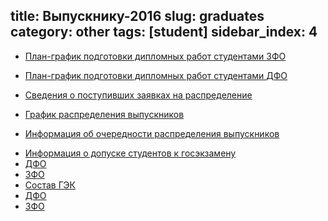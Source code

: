 title: Выпускнику-2016
slug: graduates
category: other
tags: [student]
sidebar_index: 4
---

- [План-график подготовки дипломных работ студентами ЗФО](/files/plan_diplom.doc)
- [План-график подготовки дипломных работ студентами ДФО](/files/plan_diplom_dfo.doc)
- [Сведения о поступивших заявках на распределение](/files/raspred.doc)
- [График распределения выпускников](/files/raspred_plan.doc)
- [Информация об очередности распределения выпускников](/files/raspred_order.doc)
    <br>

    <li><a href="#" class="btn-slide2">Информация о допуске студентов к госэкзамену</a></li>
    <div id="panel2">
      <li><a href="/files/inf_dopusk_dfo.doc">ДФО</a></li>
      <li><a href="/files/inf_dopusk_zfo.doc">ЗФО</a></li>
    </div>
    <li><a href="#" class="btn-slide3">Состав ГЭК</a></li>
    <div id="panel3">
      <li><a href="/files/sostav_gek_dfo.doc">ДФО</a></li>
      <li><a href="/files/sostav_gek_zfo.doc">ЗФО</a></li>
    </div>
